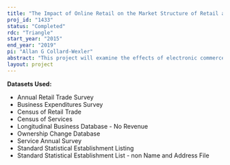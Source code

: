 ```yaml
---
title: "The Impact of Online Retail on the Market Structure of Retail and Service 	Industries"
proj_id: "1433"
status: "Completed"
rdc: "Triangle"
start_year: "2015"
end_year: "2019"
pi: "Allan G Collard-Wexler"
abstract: "This project will examine the effects of electronic commerce (e-commerce) on particular retail and services industries. The researchers will investigate the diverse impact of e-commerce on the different types of traditional establishments that operate within an industry. In particular, the project will look at how the rise of the online channel has influenced entry and exit decisions for individual establishments. The project will also trace the impact of e-commerce on aggregate productivity growth at the industry-geographic market level, and link aggregate growth to establishment-level productivity changes."
layout: project
---
```


**Datasets Used:**

  - Annual Retail Trade Survey 
  - Business Expenditures Survey 
  - Census of Retail Trade 
  - Census of Services 
  - Longitudinal Business Database - No Revenue 
  - Ownership Change Database 
  - Service Annual Survey 
  - Standard Statistical Establishment Listing 
  - Standard Statistical Establishment List - non Name and Address File 

